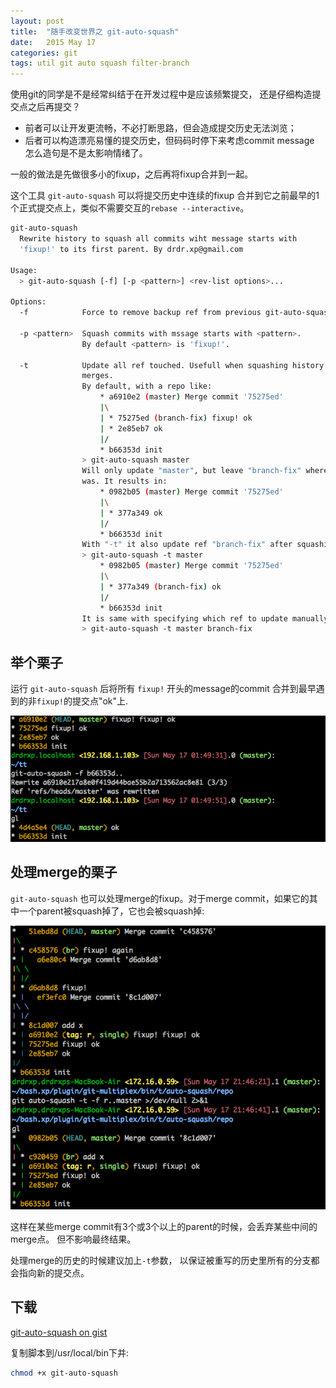 ```yaml
---
layout: post
title:  "随手改变世界之 git-auto-squash"
date:   2015 May 17
categories: git
tags: util git auto squash filter-branch
---
```


使用git的同学是不是经常纠结于在开发过程中是应该频繁提交，
还是仔细构造提交点之后再提交？

-   前者可以让开发更流畅，不必打断思路，但会造成提交历史无法浏览；
-   后者可以构造漂亮易懂的提交历史，但码码时停下来考虑commit message
    怎么造句是不是太影响情绪了。

一般的做法是先做很多小的fixup，之后再将fixup合并到一起。

这个工具 `git-auto-squash` 可以将提交历史中连续的fixup
合并到它之前最早的1个正式提交点上，类似不需要交互的`rebase --interactive`。

<!--more-->

```sh
git-auto-squash
  Rewrite history to squash all commits wiht message starts with
  'fixup!' to its first parent. By drdr.xp@gmail.com

Usage:
  > git-auto-squash [-f] [-p <pattern>] <rev-list options>...

Options:
  -f            Force to remove backup ref from previous git-auto-squash.

  -p <pattern>  Squash commits with mssage starts with <pattern>.
                By default <pattern> is 'fixup!'.

  -t            Update all ref touched. Usefull when squashing history with
                merges.
                By default, with a repo like:
                    * a6910e2 (master) Merge commit '75275ed'
                    |\
                    | * 75275ed (branch-fix) fixup! ok
                    | * 2e85eb7 ok
                    |/
                    * b66353d init
                > git-auto-squash master
                Will only update "master", but leave "branch-fix" where it
                was. It results in:
                    * 0982b05 (master) Merge commit '75275ed'
                    |\
                    | * 377a349 ok
                    |/
                    * b66353d init
                With "-t" it also update ref "branch-fix" after squashing:
                > git-auto-squash -t master
                    * 0982b05 (master) Merge commit '75275ed'
                    |\
                    | * 377a349 (branch-fix) ok
                    |/
                    * b66353d init
                It is same with specifying which ref to update manually:
                > git-auto-squash -t master branch-fix
```

## 举个栗子

运行 `git-auto-squash` 后将所有 `fixup!` 开头的message的commit
合并到最早遇到的非`fixup!`的提交点"ok"上.

![](/img/git-auto-squash/example.png)

## 处理merge的栗子

`git-auto-squash` 也可以处理merge的fixup。对于merge
commit，如果它的其中一个parent被squash掉了，它也会被squash掉:

![](/img/git-auto-squash/merge.png)

这样在某些merge commit有3个或3个以上的parent的时候，会丢弃某些中间的merge点。
但不影响最终结果。

处理merge的历史的时候建议加上`-t`参数，
以保证被重写的历史里所有的分支都会指向新的提交点。

## 下载

[git-auto-squash on gist](https://gist.github.com/drmingdrmer/2f7a2b9afdff6551208b)

复制脚本到/usr/local/bin下并:

```sh
chmod +x git-auto-squash
```
